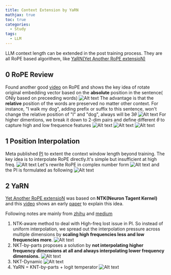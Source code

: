 ```yaml
---
title: Context Extension by YaRN
mathjax: true
toc: true
categories:
  - Study
tags:
  - LLM
---
```


LLM context length can be extended in the post training process. They are all RoPE based algorithem, like [YaRN(Yet Another RoPE extensioN)](https://arxiv.org/pdf/2309.00071)

## 0 RoPE Review
Found another good [video](https://www.youtube.com/watch?v=SMBkImDWOyQ) on RoPE and shows the key idea of rotate original embedding vector based on the **absolute** position in the sentence( ONly based on preceeding words)
![Alt text](/assets/images/2025/25-03-22-ContextExtension_files/rope1.png)
The advantage is that the **relative** position of the words are preserved no matter other context. For instance, "I walk my dog", adding prefix or suffix to this sentence, won't change the relative position of "I" and "dog", always will be $3\theta$
![Alt text](/assets/images/2025/25-03-22-ContextExtension_files/rope2.png)
For higher dimentions, we break it down to 2-dim pairs and define different $\theta$ to capture high and low frequence features
![Alt text](/assets/images/2025/25-03-22-ContextExtension_files/rope3.png)
![Alt text](/assets/images/2025/25-03-22-ContextExtension_files/freq1.png)
![Alt text](/assets/images/2025/25-03-22-ContextExtension_files/freq2.png)

## 1 Position Interpolation
Meta published [PI](https://arxiv.org/pdf/2306.15595) to extent the context window length beyond training. The key idea is to interpolate RoPE directly.It's simple but insufficient at high freq.
![Alt text](/assets/images/2025/25-03-22-ContextExtension_files/pi.png)
Let's rewrite RoPE in complex number form
![Alt text](/assets/images/2025/25-03-22-ContextExtension_files/pi1.png)
and the PI is formulated as following
![Alt text](/assets/images/2025/25-03-22-ContextExtension_files/pi2.png)

## 2 YaRN
[Yet Another RoPE extensioN](https://arxiv.org/pdf/2309.00071) was based on **NTK(Neuron Tagent Kernel)** and this [video](https://www.youtube.com/watch?v=DvP8f7eWS7U) shows an early [paper](https://arxiv.org/pdf/2006.10739) to explain this idea.

Following notes are mainly from [zhihu](https://zhuanlan.zhihu.com/p/683863159) and [medium](https://medium.com/@rcrajatchawla/understanding-yarn-extending-context-window-of-llms-3f21e3522465)

1. NTK-aware method to deal with High-freq lost issue in PI. So instead of uniform interpolation, we spread out the interpolation pressure across multiple dimensions by **scaling high frequencies less and low frequencies more**.
![Alt text](/assets/images/2025/25-03-22-ContextExtension_files/ntk-aware.png)
2. NKT-by-parts proposes a solution by **not interpolating higher frequency dimensions at all and always interpolating lower frequency dimensions.**
![Alt text](/assets/images/2025/25-03-22-ContextExtension_files/ntk-parts.png)
3. NKT-Dynamic 
![Alt text](/assets/images/2025/25-03-22-ContextExtension_files/ntk-dynamic.png)
4. YaRN = KNT-by-parts + logit temperator
![Alt text](/assets/images/2025/25-03-22-ContextExtension_files/yarn.png) 